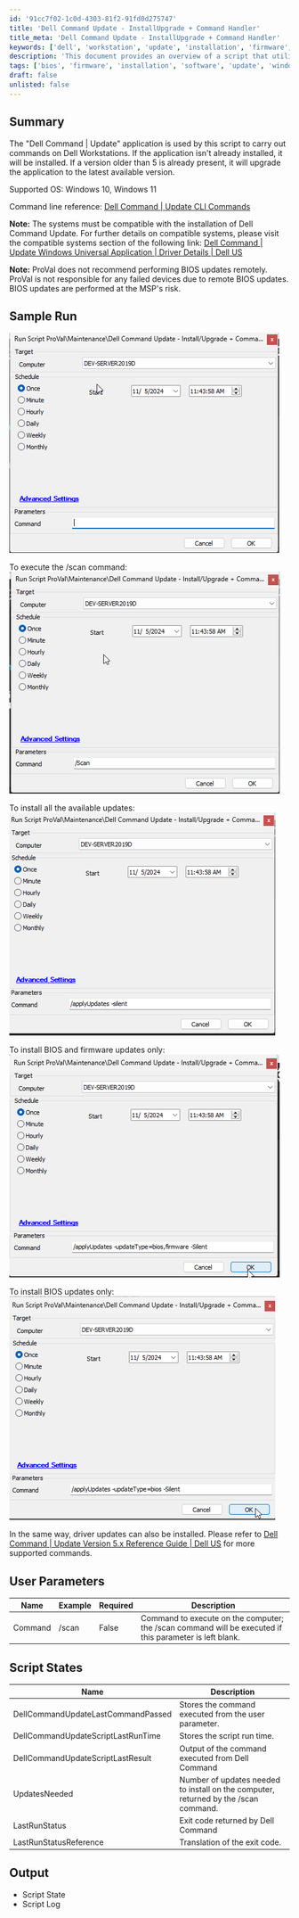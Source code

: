 ```yaml
---
id: '91cc7f02-1c0d-4303-81f2-91fd0d275747'
title: 'Dell Command Update - InstallUpgrade + Command Handler'
title_meta: 'Dell Command Update - InstallUpgrade + Command Handler'
keywords: ['dell', 'workstation', 'update', 'installation', 'firmware', 'bios', 'driver']
description: 'This document provides an overview of a script that utilizes the Dell Command | Update application to manage updates on Dell Workstations. It covers installation, upgrade procedures, command line usage, and sample runs, along with user parameters and script states for effective management of system updates.'
tags: ['bios', 'firmware', 'installation', 'software', 'update', 'windows']
draft: false
unlisted: false
---
```


## Summary

The "Dell Command | Update" application is used by this script to carry out commands on Dell Workstations. If the application isn't already installed, it will be installed. If a version older than 5 is already present, it will upgrade the application to the latest available version.

Supported OS: Windows 10, Windows 11

Command line reference: [Dell Command | Update CLI Commands](https://www.dell.com/support/manuals/en-us/command-update/dcu_rg/dell-command-%7C-update-cli-commands?guid=guid-92619086-5f7c-4a05-bce2-0d560c15e8ed&lang=en-us)

**Note:** The systems must be compatible with the installation of Dell Command Update. For further details on compatible systems, please visit the compatible systems section of the following link: [Dell Command | Update Windows Universal Application | Driver Details | Dell US](https://www.dell.com/support/home/en-us/drivers/DriversDetails?driverId=0XNVX)

**Note:** ProVal does not recommend performing BIOS updates remotely. ProVal is not responsible for any failed devices due to remote BIOS updates. BIOS updates are performed at the MSP's risk.

## Sample Run

![Sample Run](../../../static/img/Dell-Command-Update---InstallUpgrade-+-Command-Handler/image_1.png)

To execute the /scan command:  
![Execute Scan Command](../../../static/img/Dell-Command-Update---InstallUpgrade-+-Command-Handler/image_2.png)

To install all the available updates:  
![Install All Updates](../../../static/img/Dell-Command-Update---InstallUpgrade-+-Command-Handler/image_3.png)

To install BIOS and firmware updates only:  
![Install BIOS and Firmware Updates](../../../static/img/Dell-Command-Update---InstallUpgrade-+-Command-Handler/image_4.png)

To install BIOS updates only:  
![Install BIOS Updates Only](../../../static/img/Dell-Command-Update---InstallUpgrade-+-Command-Handler/image_5.png)

In the same way, driver updates can also be installed. Please refer to [Dell Command | Update Version 5.x Reference Guide | Dell US](https://www.dell.com/support/manuals/en-us/command-update/dcu_rg/dell-command-%7C-update-cli-commands?guid=guid-92619086-5f7c-4a05-bce2-0d560c15e8ed&lang=en-us) for more supported commands.

## User Parameters

| Name     | Example | Required | Description                                                                                       |
|----------|---------|----------|---------------------------------------------------------------------------------------------------|
| Command  | /scan   | False    | Command to execute on the computer; the /scan command will be executed if this parameter is left blank. |

## Script States

| Name                               | Description                                             |
|------------------------------------|---------------------------------------------------------|
| DellCommandUpdateLastCommandPassed | Stores the command executed from the user parameter.   |
| DellCommandUpdateScriptLastRunTime | Stores the script run time.                            |
| DellCommandUpdateScriptLastResult  | Output of the command executed from Dell Command | Update. |
| UpdatesNeeded                      | Number of updates needed to install on the computer, returned by the /scan command. |
| LastRunStatus                      | Exit code returned by Dell Command | Update.           |
| LastRunStatusReference             | Translation of the exit code.                          |

## Output

- Script State
- Script Log



